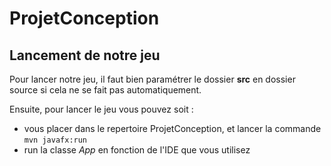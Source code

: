 # ProjetConception

## Lancement de notre jeu
Pour lancer notre jeu, il faut bien paramétrer le dossier **src** en dossier source si cela ne se fait pas automatiquement.

Ensuite, pour lancer le jeu vous pouvez soit :
* vous placer dans le repertoire ProjetConception, et lancer la commande ``` mvn javafx:run ```
* run la classe *App* en fonction de l'IDE que vous utilisez  